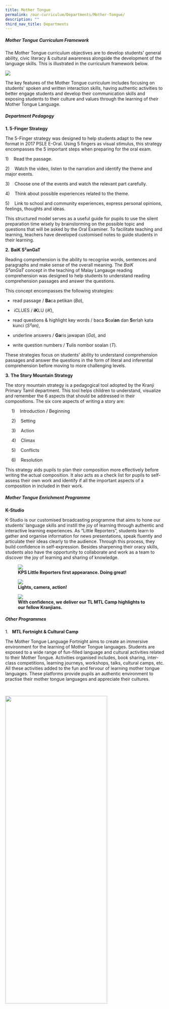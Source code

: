 ```yaml
---
title: Mother Tongue
permalink: /our-curriculum/Departments/Mother-Tongue/
description: ""
third_nav_title: Departments
---
```

##### **Mother Tongue Curriculum Framework**

  

The Mother Tongue curriculum objectives are to develop students' general ability, civic literacy & cultural awareness alongside the development of the language skills. This is illustrated in the curriculum framework below. 

![](/images/Our%20Curriculum/Departments/Mother%20Tongue/M1.png)  

The key features of the Mother Tongue curriculum includes focusing on students' spoken and written interaction skills, having authentic activities to better engage students and develop their communication skills and exposing students to their culture and values through the learning of their Mother Tongue Language. 

  

##### **Department Pedagogy**

**1\. 5-Finger Strategy**

The 5-Finger strategy was designed to help students adapt to the new format in 2017 PSLE E-Oral. Using 5 fingers as visual stimulus, this strategy encompasses the 5 important steps when preparing for the oral exam.

 1)    Read the passage.
 
 2)    Watch the video, listen to the narration and identify the theme and major events.
 
 3)    Choose one of the events and watch the relevant part carefully.
 
 4)    Think about possible experiences related to the theme.
 
 5)    Link to school and community experiences, express personal opinions, feelings, thoughts and ideas.

This structured model serves as a useful guide for pupils to use the silent preparation time wisely by brainstorming on the possible topic and questions that will be asked by the Oral Examiner. To facilitate teaching and learning, teachers have developed customised notes to guide students in their learning.

**2.** **BaiK S²anGaT**

Reading comprehension is the ability to recognise words, sentences and paragraphs and make sense of the overall meaning. The _BaiK S²anGaT_ concept in the teaching of Malay Langauge reading comprehension was designed to help students to understand reading comprehension passages and answer the questions.

This concept encompasses the following strategies:

* read passage / **Ba**ca petikan (_Ba_),

*  iCLUES / **iK**LU (_iK_),

* read questions & highlight key words / baca **S**oal**an** dan **S**erlah kata kunci (_S²an)_,

* underline answers / **Ga**ris jawapan (_Ga_), and

* write question numbers / **T**ulis nombor soalan (_T_).

  

These strategies focus on students' ability to understand comprehension passages and answer the questions in the form of literal and inferential comprehension before moving to more challenging levels.

**3.** **The Story Mountain Strategy**

The story mountain strategy is a pedagogical tool adopted by the Kranji Primary Tamil department. This tool helps children to understand, visualize and remember the 6 aspects that should be addressed in their compositions. The six core aspects of writing a story are:

     1)    Introduction / Beginning

     2)    Setting

     3)    Action

     4)    Climax

     5)    Conflicts

     6)    Resolution

This strategy aids pupils to plan their composition more effectively before writing the actual composition. It also acts as a check list for pupils to self-assess their own work and identify if all the important aspects of a composition in included in their work. 

##### **Mother Tongue Enrichment Programme**

  
**K-Studio**  

K-Studio is our customised broadcasting programme that aims to hone our students’ language skills and instill the joy of learning through authentic and interactive learning experiences. As “Little Reporters”, students learn to gather and organise information for news presentations, speak fluently and articulate their ideas clearly to the audience. Through this process, they build confidence in self-expression. Besides sharpening their oracy skills, students also have the opportunity to collaborate and work as a team to discover the joy of learning and sharing of knowledge. 

<figure>

<img src="/images/Our%20Curriculum/Departments/Mother%20Tongue/M2.png">

<figcaption> <strong> KPS Little Reporters first appearance. Doing great! </strong> </figcaption>

</figure>


<figure>

<img src="/images/Our%20Curriculum/Departments/Mother%20Tongue/M3.png">

<figcaption> <strong> Lights, camera, action! </strong> </figcaption>

</figure>

<figure>

<img src="/images/Our%20Curriculum/Departments/Mother%20Tongue/M4.png">

<figcaption> <strong> With confidence, we deliver our TL MTL Camp highlights to our fellow Kranjians. </strong> </figcaption>

</figure>  

##### **Other Programmes**

  

1.   **MTL Fortnight & Cultural Camp**

  

The Mother Tongue Language Fortnight aims to create an immersive environment for the learning of Mother Tongue languages. Students are exposed to a wide range of fun-filled language and cultural activities related to their Mother Tongue. Activities organised includes, book sharing, inter-class competitions, learning journeys, workshops, talks, cultural camps, etc. All these activities added to the fun and fervour of learning mother tongue languages. These platforms provide pupils an authentic environment to practise their mother tongue languages and appreciate their cultures.

                           

<img style="width:80%;height:50%" src="/images/Our%20Curriculum/Departments/Mother%20Tongue/M5.jpg">

<img style="width:80%;height:50%" src="/images/Our%20Curriculum/Departments/Mother%20Tongue/M6.jpg">

<figure>

<img src="/images/Our%20Curriculum/Departments/Mother%20Tongue/M7.jpg">

<figcaption> <strong> CL Activities: Shadow Puppet, Chinese Bean Artwork, Paper Cutting </strong> </figcaption>

</figure> 


<img style="width:80%;height:50%" src="/images/Our%20Curriculum/Departments/Mother%20Tongue/M8.jpg">

<figure>

<img src="/images/Our%20Curriculum/Departments/Mother%20Tongue/M9.jpg">

<figcaption> <strong> ML Activities: Silat, Kite-making </strong> </figcaption>

</figure> 



<img style="width:80%;height:50%" src="/images/Our%20Curriculum/Departments/Mother%20Tongue/M10.jpg">

<figure>

<img src="/images/Our%20Curriculum/Departments/Mother%20Tongue/M11.jpg">

<figcaption> <strong> TL Activities: Drama and performance, Face-mask painting </strong> </figcaption>

</figure> 


2.   **Learning Journey**

  

Learning Journeys aims to provide a platform for pupils to extend their learning beyond the classroom. The learning journey creates a wonderful experience for pupils as they are able to gain a hands-on-experience and have a better understanding of their language and culture. Reflections done after the trip helps pupils to examine and interpret their experience to gain new understanding which provides deeper learning.  

  
<figure>

<img src="/images/Our%20Curriculum/Departments/Mother%20Tongue/M12.jpg">

<figcaption> <strong> CL: Tea Appreciation </strong> </figcaption>

</figure>

<figure>

<img src="/images/Our%20Curriculum/Departments/Mother%20Tongue/M13.jpg">

<figcaption> <strong> ML: Making of Malay Delicacies -Ondeh-ondeh </strong> </figcaption>

</figure>                                                           

<figure>

<img src="/images/Our%20Curriculum/Departments/Mother%20Tongue/M14.jpg">

<figcaption> <strong> TL: Pupils had a close-up of cows, calves and goats and could not contain the excitement! </strong> </figcaption>

</figure> 
                           

  

3.   **Reading Programme**

  

KPS Mother Tongue Reading Programme aims to cultivate pupils’ interest in reading and expose them to books of different genre. To carry out this programme, the department has purchased a range of books that are recommended for the different levels from P1 to P6. Class-based library corners are set up to provide the opportunity for students to be engaged in reading activities or even borrow books home for leisure reading. Students are also given the reading passports to note down their reading progress and share with the teachers and their peers their reading journey. 

<img style="width:80%;height:50%" src="/images/Our%20Curriculum/Departments/Mother%20Tongue/M15.jpg">

<figure>

<img src="/images/Our%20Curriculum/Departments/Mother%20Tongue/M16.jpg">

<figcaption> <strong> Recess Activity @ KPS Reading Cafe </strong> </figcaption>

</figure>


  

##### **Talent Development Programme**

The Mother Tongue Talent Development Programme (TDP) is designed to nurture promising students who have consistently demonstrated a keen ability and interest in their Mother Tongue.  These pupils are selected for the Higher Mother Tongue Programme from Primary 3 .  The programme aims to hone students’ language skills, deepen their knowledge of the language and appreciation of their culture through a wide range of enrichment activities.  These activities include storytelling, class-based talk shows, book sharing, cultural festivals exposure and literature studies.  Students will have opportunities to collaborate with their peers and engage in experiential learning, which help them to develop their critical and inventive thinking, communication and collaboration skills, nurturing them into proficient learners of the language.  

![](/images/Our%20Curriculum/Departments/Mother%20Tongue/M17.png)

##### **Tips for parents**

      ·       Speak to your child in MTL whenever possible.

      ·       Show interest in your child’s MTL learning experiences and encourage him or her to share them with you

      ·    Have regular conversation with your child about his/her experience in class.

      ·       Cultivate good **reading habits** (reading together). Reading resources includes books, newspapers, magazines, online          resources, etc.)

*     Encourage and accompany your child to watch suitable TV programmes in MTL.

      ·       Use physical and digital resources to help your child revise the vocabulary and learning content.

      ·       Make use of objects in the environment to engage your child in **conversations**.